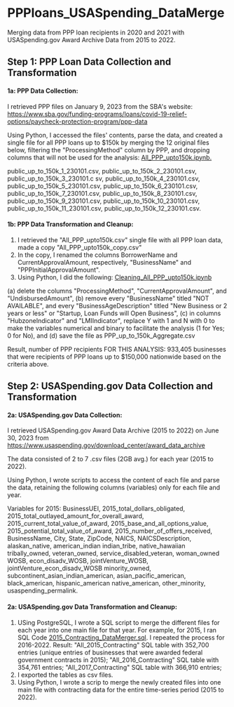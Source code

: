 # PPPloans_USASpending_DataMerge
Merging data from PPP loan recipients in 2020 and 2021 with USASpending.gov Award Archive Data from 2015 to 2022. 

## Step 1: PPP Loan Data Collection and Transformation ##
#### 1a: PPP Data Collection: #### 
I retrieved PPP files  on January 9, 2023 from the SBA's website: https://www.sba.gov/funding-programs/loans/covid-19-relief-options/paycheck-protection-program/ppp-data 

Using Python, I accessed the files' contents, parse the data, and created a single file for all PPP loans up to $150k by merging the 12 original files below, filtering the "ProcessingMethod" column by PPP, and dropping columns that will not be used for the analysis: [All_PPP_upto150k.ipynb.](https://github.com/JCNdongo/PPPloans_USASpending_DataMerge/blob/main/All_PPP_upto150k.ipynb)


public_up_to_150k_1_230101.csv,
public_up_to_150k_2_230101.csv,
public_up_to_150k_3_230101.c sv,
public_up_to_150k_4_230101.csv,
public_up_to_150k_5_230101.csv,
public_up_to_150k_6_230101.csv,
public_up_to_150k_7_230101.csv,
public_up_to_150k_8_230101.csv,
public_up_to_150k_9_230101.csv,
public_up_to_150k_10_230101.csv,
public_up_to_150k_11_230101.csv,
public_up_to_150k_12_230101.csv.

#### 1b: PPP Data Transformation and Cleanup: ####
1. I retrieved the "All_PPP_upto150k.csv" single file with all PPP loan data, made a copy "All_PPP_upto150k_copy.csv"
2. In the copy, I renamed the columns BorrowerName and CurrentApprovalAmount, respectively, "BusinessName" and "PPPInitialApprovalAmount".
3. Using Python, I did the following: [Cleaning_All_PPP_upto150k.ipynb](https://github.com/JCNdongo/PPPloans_USASpending_DataMerge/blob/main/Cleaning_All_PPP_upto150k.ipynb)

(a) delete the columns "ProcessingMethod", "CurrentApprovalAmount", and "UndisbursedAmount", (b) remove every "BusinessName" titled "NOT AVAILABLE", and every "BusinessAgeDescription" titled "New Business or 2 years or less" or "Startup, Loan Funds will Open Business", (c) in columns "HubzoneIndicator" and "LMIIndicator", replace Y with 1 and N with 0 to make the variables numerical and binary to facilitate the analysis (1 for Yes; 0 for No), and (d) save the file as PPP_up_to_150k_Aggregate.csv

Result, number of PPP recipients FOR THIS ANALYSIS: 933,405 businesses that were recipients of PPP loans up to $150,000 nationwide based on the criteria above. 

## Step 2: USASpending.gov Data Collection and Transformation ##
#### 2a: USASpending.gov Data Collection: #### 
I retrieved USASpending.gov Award Data Archive (2015 to 2022) on June 30, 2023 from https://www.usaspending.gov/download_center/award_data_archive

The data consisted of 2 to 7 .csv files (2GB avg.) for each year (2015 to 2022). 

Using Python, I wrote scripts to access the content of each file and parse the data, retaining the following columns (variables) only for each file and year. 

Variables for 2015: BusinessUEI,	2015_total_dollars_obligated,	2015_total_outlayed_amount_for_overall_award,	2015_current_total_value_of_award,	2015_base_and_all_options_value,	2015_potential_total_value_of_award,	2015_number_of_offers_received,	BusinessName,	City,	State,	ZipCode,	NAICS,	NAICSDescription,	alaskan_native,	american_indian	indian_tribe,	native_hawaiian	tribally_owned,	veteran_owned,	service_disabled_veteran,	woman_owned	WOSB,	econ_disadv_WOSB,	jointVenture_WOSB,	jointVenture_econ_disadv_WOSB	minority_owned,	subcontinent_asian_indian_american,	asian_pacific_american,	black_american,	hispanic_american	native_american,	other_minority,	usaspending_permalink.


#### 2a: USASpending.gov Data Transformation and Cleanup: ####

1. USing PostgreSQL, I wrote a SQL script to merge the different files for each year into one main file for that year. For example, for 2015, I ran SQL Code [2015_Contracting_DataMerger.sql](https://github.com/JCNdongo/PPPloans_USASpending_DataMerge/blob/main/2015_Contracting_DataMerger.sql). I repeated the process for 2016-2022. Result: "All_2015_Contracting" SQL table with 352,700 entries (unique entries of businesses that were awarded federal government contracts in 2015); "All_2016_Contracting" SQL table with 354,761 entries; "All_2017_Contracting" SQL table with 366,910 entries; 
2. I exported the tables as csv files.  
3. Using Python, I wrote a scrip to merge the newly created files into one main file with contracting data for the entire time-series period (2015 to 2022).
